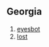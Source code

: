 ## Georgia

1. [eyesbot](http://www.startupranking.com/eyesbot)
2. [lost](http://www.startupranking.com/lost)

